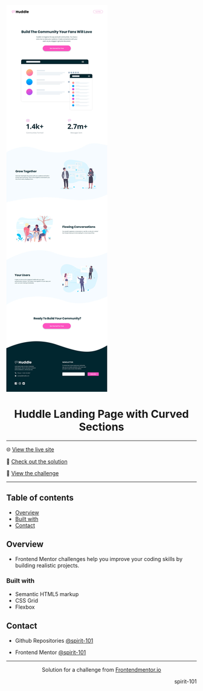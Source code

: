 ![portada frontend mentor](/design/desktop-design.jpg)

<h1 align="center">Huddle Landing Page with Curved Sections</h1>

<hr>

🌐 [View the live site](https://spirit-101.github.io/huddle-landing-page-with-curved-sections/)

🧠 [Check out the solution](https://www.frontendmentor.io/solutions/huddle-landing-page-with-curved-sections-PfaT6PzKjJ)

📝 [View the challenge](https://www.frontendmentor.io/challenges/huddle-landing-page-with-curved-sections-5ca5ecd01e82137ec91a50f2)

---

## Table of contents

- [Overview](#overview)
- [Built with](#built-with)
- [Contact](#contact)

<!-- Overview section -->

## Overview

- Frontend Mentor challenges help you improve your coding skills by building realistic projects.

### Built with

- Semantic HTML5 markup
- CSS Grid
- Flexbox

<!-- Contact section -->

## Contact

- Github Repositories [@spirit-101](https://github.com/spirit-101/)

- Frontend Mentor [@spirit-101](https://www.frontendmentor.io/profile/spirit-101)

---

<div align="center">
   Solution for a challenge from <a href="https://www.frontendmentor.io/" target="_blank">Frontendmentor.io</a>
</div>

<div align="right">
    <p>spirit-101</p>
</div>
